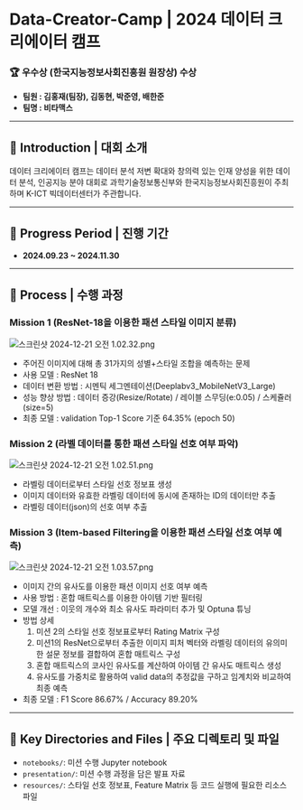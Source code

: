 # **Data-Creator-Camp** | 2024 데이터 크리에이터 캠프

### 🏆 우수상 (한국지능정보사회진흥원 원장상) 수상

- **팀원 : 김홍재(팀장), 김동현, 박준영, 배한준**
- **팀명 : 비타맥스**

---

## 🌟 **Introduction | 대회 소개**

데이터 크리에이터 캠프는 데이터 분석 저변 확대와 창의력 있는 인재 양성을 위한 데이터 분석, 인공지능 분야 대회로 과학기술정보통신부와 한국지능정보사회진흥원이 주최하며 K-ICT 빅데이터센터가 주관합니다.

---

## 📅 **Progress Period | 진행 기간**

- **2024.09.23 ~ 2024.11.30**

---

## 🚀 **Process |** 수행 과정

### Mission 1 (ResNet-18을 이용한 패션 스타일 이미지 분류)

![스크린샷 2024-12-21 오전 1.02.32.png](https://github.com/user-attachments/assets/48eaed85-c9fa-483f-8534-fe23eb988e06)

- 주어진 이미지에 대해 총 31가지의 성별+스타일 조합을 예측하는 문제
- 사용 모델 : ResNet 18
- 데이터 변환 방법 : 시멘틱 세그멘테이션(Deeplabv3_MobileNetV3_Large)
- 성능 향상 방법 : 데이터 증강(Resize/Rotate) / 레이블 스무딩(e:0.05) / 스케쥴러(size=5)
- 최종 모델 : validation Top-1 Score 기준 64.35% (epoch 50)

### Mission 2 (라벨 데이터를 통한 패션 스타일 선호 여부 파악)

![스크린샷 2024-12-21 오전 1.02.51.png](https://github.com/user-attachments/assets/ce456332-2c0c-4442-b134-df938fc86da3)

- 라벨링 데이터로부터 스타일 선호 정보표 생성
- 이미지 데이터와 유효한 라벨링 데이터에 동시에 존재하는 ID의 데이터만 추출
- 라벨링 데이터(json)의 선호 여부 추출

### Mission 3 (Item-based Filtering을 이용한 패션 스타일 선호 여부 예측)

![스크린샷 2024-12-21 오전 1.03.57.png](https://github.com/user-attachments/assets/d190a6bb-271e-4608-81c5-4fc46fc60e48)

- 이미지 간의 유사도를 이용한 패션 이미지 선호 여부 예측
- 사용 방법 : 혼합 매트릭스를 이용한 아이템 기반 필터링
- 모델 개선 : 이웃의 개수와 최소 유사도 파라미터 추가 및 Optuna 튜닝
- 방법 상세
    1. 미션 2의 스타일 선호 정보표로부터 Rating Matrix 구성
    2. 미션1의 ResNet으로부터 추출한 이미지 피처 벡터와 라벨링 데이터의 유의미한 설문 정보를 결합하여 혼합 매트릭스 구성
    3. 혼합 매트릭스의 코사인 유사도를 계산하여 아이템 간 유사도 매트릭스 생성
    4. 유사도를 가중치로 활용하여 valid data의 추정값을 구하고 임계치와 비교하여 최종 예측
- 최종 모델 : F1 Score 86.67% / Accuracy 89.20%

---

## 📁 **Key Directories and Files | 주요 디렉토리 및 파일**

- `notebooks/`: 미션 수행 Jupyter notebook
- `presentation/`: 미션 수행 과정을 담은 발표 자료
- `resources/`: 스타일 선호 정보표, Feature Matrix 등 코드 실행에 필요한 리소스 파일

